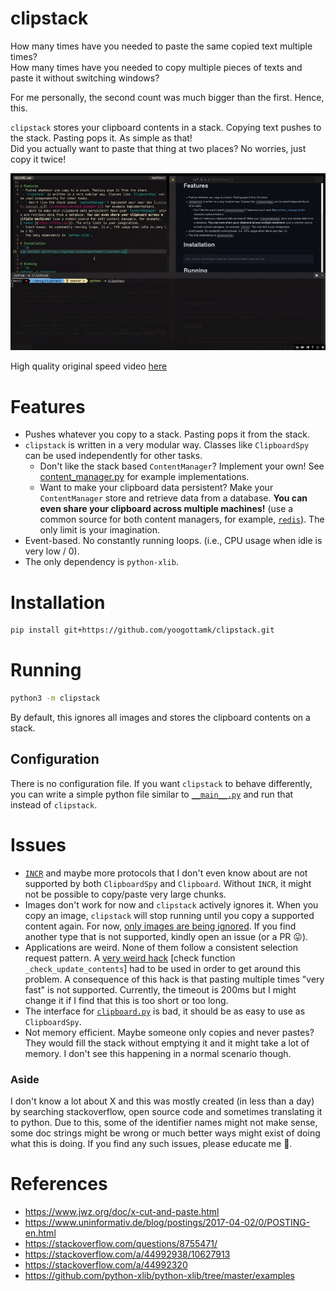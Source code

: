 # clipstack
How many times have you needed to paste the same copied text multiple times?  
How many times have you needed to copy multiple pieces of texts and paste it without switching windows?

For me personally, the second count was much bigger than the first. Hence, this.

`clipstack` stores your clipboard contents in a stack. Copying text pushes to the stack. Pasting pops it. As simple as that!  
Did you actually want to paste that thing at two places? No worries, just copy it twice!

![demo](.demos/demo.gif)

High quality original speed video [here](.demos/demo.mp4)

# Features
 - Pushes whatever you copy to a stack. Pasting pops it from the stack.
 - `clipstack` is written in a very modular way. Classes like `ClipboardSpy` can be used independently for other tasks.
   - Don't like the stack based `ContentManager`? Implement your own! See [content\_manager.py](./clipstack/content_manager.py) for example implementations.
   - Want to make your clipboard data persistent? Make your `ContentManager` store and retrieve data from a database. **You can even share your clipboard across multiple machines!** (use a common source for both content managers, for example, [`redis`](https://redis.io/)). The only limit is your imagination.
 - Event-based. No constantly running loops. (i.e., CPU usage when idle is very low / 0).
 - The only dependency is `python-xlib`.

# Installation
```sh
pip install git+https://github.com/yoogottamk/clipstack.git
```

# Running
```sh
python3 -m clipstack
```
By default, this ignores all images and stores the clipboard contents on a stack.

## Configuration
There is no configuration file. If you want `clipstack` to behave differently, you can write a simple python file similar to [`__main__.py`](./clipstack/__main__.py) and run that instead of `clipstack`.

# Issues
   - [`INCR`](https://www.x.org/releases/X11R7.6/doc/xorg-docs/specs/ICCCM/icccm.html#incr_properties) and maybe more protocols that I don't even know about are not supported by both `ClipboardSpy` and `Clipboard`. Without `INCR`, it might not be possible to copy/paste very large chunks.
 - Images don't work for now and `clipstack` actively ignores it. When you copy an image, `clipstack` will stop running until you copy a supported content again. For now, [only images are being ignored](./clipstack/__main__.py). If you find another type that is not supported, kindly open an issue (or a PR 😛).
 - Applications are weird. None of them follow a consistent selection request pattern. A [very weird hack](./clipstack/clipboard.py) [check function `_check_update_contents`] had to be used in order to get around this problem. A consequence of this hack is that pasting multiple times "very fast" is not supported. Currently, the timeout is 200ms but I might change it if I find that this is too short or too long.
 - The interface for [`clipboard.py`](./clipstack/clipboard.py) is bad, it should be as easy to use as `ClipboardSpy`.
 - Not memory efficient. Maybe someone only copies and never pastes? They would fill the stack without emptying it and it might take a lot of memory. I don't see this happening in a normal scenario though.

### Aside
I don't know a lot about X and this was mostly created (in less than a day) by searching stackoverflow, open source code and sometimes translating it to python. Due to this, some of the identifier names might not make sense, some doc strings might be wrong or much better ways might exist of doing what this is doing. If you find any such issues, please educate me 🙏.

# References
 - https://www.jwz.org/doc/x-cut-and-paste.html
 - https://www.uninformativ.de/blog/postings/2017-04-02/0/POSTING-en.html
 - https://stackoverflow.com/questions/8755471/
 - https://stackoverflow.com/a/44992938/10627913
 - https://stackoverflow.com/a/44992320
 - https://github.com/python-xlib/python-xlib/tree/master/examples
